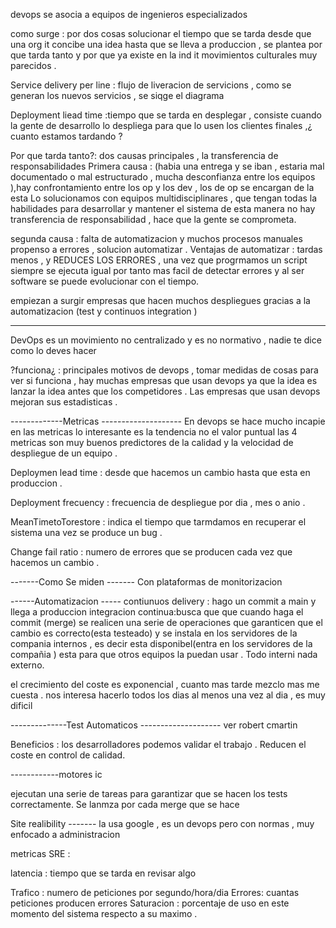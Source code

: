 devops se asocia a  equipos de 
ingenieros especializados 

como surge : por dos cosas solucionar el tiempo que se tarda desde que una org it concibe una idea hasta que se lleva a produccion , se plantea por que tarda tanto 
y por que ya existe en la ind it movimientos culturales muy parecidos .

Service delivery per line : flujo de liveracion de servicions , como se generan los nuevos servicios , se siqge el diagrama 

Deployment liead time :tiempo que se tarda en desplegar , consiste cuando la gente de desarrollo lo despliega para que lo usen los clientes finales ,¿ cuanto estamos tardando ?

Por que tarda tanto?: dos causas principales , la transferencia de responsabilidades 
Primera causa : (habia una entrega y se iban , estaria mal documentado o mal estructurado , mucha desconfianza entre los equipos ),hay confrontamiento entre los op y los dev , los de op se encargan de la esta Lo solucionamos con equipos multidisciplinares , que tengan todas la habilidades para desarrollar y mantener el sistema de esta manera no hay transferencia de responsabilidad , hace que la gente se comprometa.

segunda causa : falta de automatizacion y muchos procesos manuales propenso a errores , solucion automatizar . Ventajas de automatizar : tardas menos , y REDUCES LOS ERRORES , una vez que progrmamos un script siempre se ejecuta igual por tanto mas facil de detectar errores y al ser software se puede evolucionar con el tiempo.




empiezan a surgir empresas que hacen muchos despliegues gracias a la automatizacion (test y continuos integration )

--------------------------------------------------

DevOps es un movimiento no centralizado y es no normativo , nadie te dice como lo deves hacer 

?funciona¿ : principales motivos de devops , tomar medidas de cosas para ver si funciona , hay muchas empresas que usan devops ya que la idea es lanzar la idea antes que los competidores . Las empresas que usan devops mejoran sus estadisticas .

-------------Metricas --------------------
En devops se hace mucho incapie en las metricas 
lo interesante es la tendencia no el valor  puntual 
las 4 metricas son muy buenos predictores de la calidad y la velocidad de despliegue de un equipo .

Deploymen lead time : desde que hacemos un cambio hasta que esta en produccion . 

Deployment frecuency : frecuencia de despliegue por dia , mes o anio . 

MeanTimetoTorestore : indica el tiempo que tarmdamos en recuperar el sistema una vez se produce un bug . 

Change fail ratio : numero de errores que se producen cada vez que hacemos un cambio . 

-------Como Se miden ------- 
Con plataformas de monitorizacion 

------Automatizacion -----
contiunuos delivery : hago un commit a main y llega a produccion 
integracion continua:busca que que cuando haga el commit (merge) se realicen una serie de operaciones que garanticen que el cambio es correcto(esta testeado) y se instala en los servidores de la compania internos , es decir esta disponibel(entra en los servidores de la compañia ) esta para que otros equipos la puedan usar . Todo interni nada externo.

el crecimiento del coste es exponencial , cuanto mas tarde mezclo mas me cuesta . nos interesa hacerlo todos los dias al menos una vez al dia , es muy dificil 


--------------Test Automaticos --------------------
ver robert cmartin

Beneficios : los desarrolladores podemos validar el trabajo . Reducen el coste en control de calidad.



------------motores ic 

ejecutan una serie de tareas para garantizar que se hacen los tests correctamente.
Se lanmza por cada merge que se hace 


Site realibility -------
la usa google , es un devops pero con normas , muy enfocado a administracion  


metricas SRE : 

latencia : tiempo que se tarda en revisar algo 

Trafico : numero de peticiones por segundo/hora/dia
Errores: cuantas peticiones producen errores 
Saturacion : porcentaje de uso en este momento del sistema respecto  a su maximo .
















